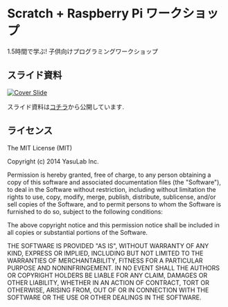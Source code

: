 Scratch + Raspberry Pi ワークショップ
===============================

1.5時間で学ぶ! 子供向けプログラミングワークショップ

## スライド資料

[![Cover Slide](https://raw.githubusercontent.com/yasulab-inc/Scratch-Raspberry-Pi-Workshop-JP/master/images/cover.png)](http://yasulab.com/Scratch-Raspberry-Pi-Workshop-JP/)

スライド資料は[コチラ](http://yasulab.com/Scratch-Raspberry-Pi-Workshop/)から公開しています.

## ライセンス

The MIT License (MIT)

Copyright (c) 2014 YasuLab Inc.

Permission is hereby granted, free of charge, to any person obtaining a copy
of this software and associated documentation files (the "Software"), to deal
in the Software without restriction, including without limitation the rights
to use, copy, modify, merge, publish, distribute, sublicense, and/or sell
copies of the Software, and to permit persons to whom the Software is
furnished to do so, subject to the following conditions:

The above copyright notice and this permission notice shall be included in all
copies or substantial portions of the Software.

THE SOFTWARE IS PROVIDED "AS IS", WITHOUT WARRANTY OF ANY KIND, EXPRESS OR
IMPLIED, INCLUDING BUT NOT LIMITED TO THE WARRANTIES OF MERCHANTABILITY,
FITNESS FOR A PARTICULAR PURPOSE AND NONINFRINGEMENT. IN NO EVENT SHALL THE
AUTHORS OR COPYRIGHT HOLDERS BE LIABLE FOR ANY CLAIM, DAMAGES OR OTHER
LIABILITY, WHETHER IN AN ACTION OF CONTRACT, TORT OR OTHERWISE, ARISING FROM,
OUT OF OR IN CONNECTION WITH THE SOFTWARE OR THE USE OR OTHER DEALINGS IN THE
SOFTWARE.

